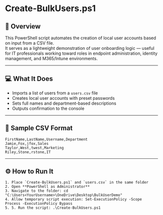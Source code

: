 # Create-BulkUsers.ps1

## 📄 Overview  
This PowerShell script automates the creation of local user accounts based on input from a CSV file.  
It serves as a lightweight demonstration of user onboarding logic — useful for IT professionals working toward roles in endpoint administration, identity management, and M365/Intune environments.

---

## 💻 What It Does

- Imports a list of users from a `users.csv` file  
- Creates local user accounts with preset passwords  
- Sets full names and department-based descriptions  
- Outputs confirmation to the console

---

## 🧾 Sample CSV Format

```csv
FirstName,LastName,Username,Department
Jamie,Fox,jfox,Sales
Taylor,West,twest,Marketing
Riley,Stone,rstone,IT
```

---

## ⚙️ How to Run It

```
1. Place `Create-BulkUsers.ps1` and `users.csv` in the same folder  
2. Open **PowerShell as Administrator**  
3. Navigate to the folder: cd "C:\Users<YourUsername>\OneDrive\Desktop\BulkUserDemo"
4. Allow temporary script execution: Set-ExecutionPolicy -Scope Process -ExecutionPolicy Bypass
5. 5. Run the script: .\Create-BulkUsers.ps1

```


